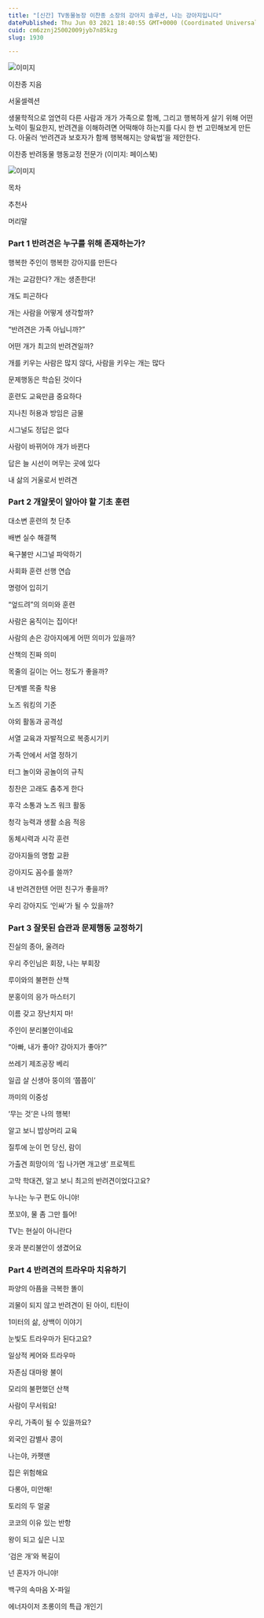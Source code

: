 ```yaml
---
title: "[신간] TV동물농장 이찬종 소장의 강아지 솔루션, 나는 강아지입니다"
datePublished: Thu Jun 03 2021 18:40:55 GMT+0000 (Coordinated Universal Time)
cuid: cm6zznj25002009jyb7n85kzg
slug: 1930

---
```



![이미지](https://cdn.hashnode.com/res/hashnode/image/upload/v1739248501448/381221e1-fef9-4429-893a-a725acbd2266.jpeg)

이찬종 지음

서울셀렉션

생물학적으로 엄연히 다른 사람과 개가 가족으로 함께, 그리고 행복하게 살기 위해 어떤 노력이 필요한지, 반려견을 이해하려면 어떡해야 하는지를 다시 한 번 고민해보게 만든다. 아울러 ‘반려견과 보호자가 함께 행복해지는 양육법’을 제안한다.

이찬종 반려동물 행동교정 전문가 (이미지: 페이스북)

![이미지](https://cdn.hashnode.com/res/hashnode/image/upload/v1739248503296/5dd3032e-9267-4a85-b29d-2b92e4546902.jpeg)

목차

추천사

머리말

### Part 1 반려견은 누구를 위해 존재하는가?

행복한 주인이 행복한 강아지를 만든다

개는 교감한다? 개는 생존한다!

개도 피곤하다

개는 사람을 어떻게 생각할까?

“반려견은 가족 아닙니까?”

어떤 개가 최고의 반려견일까?

개를 키우는 사람은 많지 않다, 사람을 키우는 개는 많다

문제행동은 학습된 것이다

훈련도 교육만큼 중요하다

지나친 허용과 방임은 금물

시그널도 정답은 없다

사람이 바뀌어야 개가 바뀐다

답은 늘 시선이 머무는 곳에 있다

내 삶의 거울로서 반려견

### Part 2 개알못이 알아야 할 기초 훈련

대소변 훈련의 첫 단추

배변 실수 해결책

욕구불만 시그널 파악하기

사회화 훈련 선행 연습

명령어 입히기

“엎드려”의 의미와 훈련

사람은 움직이는 집이다!

사람의 손은 강아지에게 어떤 의미가 있을까?

산책의 진짜 의미

목줄의 길이는 어느 정도가 좋을까?

단계별 목줄 착용

노즈 워킹의 기준

야외 활동과 공격성

서열 교육과 자발적으로 복종시기키

가족 안에서 서열 정하기

터그 놀이와 공놀이의 규칙

칭찬은 고래도 춤추게 한다

후각 소통과 노즈 워크 활동

청각 능력과 생활 소음 적응

동체시력과 시각 훈련

강아지들의 명함 교환

강아지도 꼼수를 쓸까?

내 반려견한텐 어떤 친구가 좋을까?

우리 강아지도 ‘인싸’가 될 수 있을까?

### Part 3 잘못된 습관과 문제행동 교정하기

진실의 종아, 울려라

우리 주인님은 회장, 나는 부회장

루이와의 불편한 산책

분홍이의 응가 마스터기

이름 갖고 장난치지 마!

주인이 분리불안이네요

“아빠, 내가 좋아? 강아지가 좋아?”

쓰레기 제조공장 베리

일곱 살 신생아 뚱이의 ‘쭙쭙이’

까미의 이중성

‘무는 것’은 나의 행복!

알고 보니 밥상머리 교육

질투에 눈이 먼 당신, 람이

가출견 희망이의 ‘집 나가면 개고생’ 프로젝트

고막 학대견, 알고 보니 최고의 반려견이었다고요?

누나는 누구 편도 아니야!

쪼꼬야, 물 좀 그만 틀어!

TV는 현실이 아니란다

옷과 분리불안이 생겼어요

### Part 4 반려견의 트라우마 치유하기

파양의 아픔을 극복한 똘이

괴물이 되지 않고 반려견이 된 아이, 티탄이

1미터의 삶, 상백이 이야기

눈빛도 트라우마가 된다고요?

일상적 케어와 트라우마

자존심 대마왕 불이

모리의 불편했던 산책

사람이 무서워요!

우리, 가족이 될 수 있을까요?

외국인 감별사 콩이

나는야, 카펫맨

집은 위험해요

다롱아, 미안해!

토리의 두 얼굴

코코의 이유 있는 반항

왕이 되고 싶은 니꼬

‘검은 개’와 복길이

넌 혼자가 아니야!

백구의 속마음 X-파일

에너자이저 초롱이의 특급 개인기
